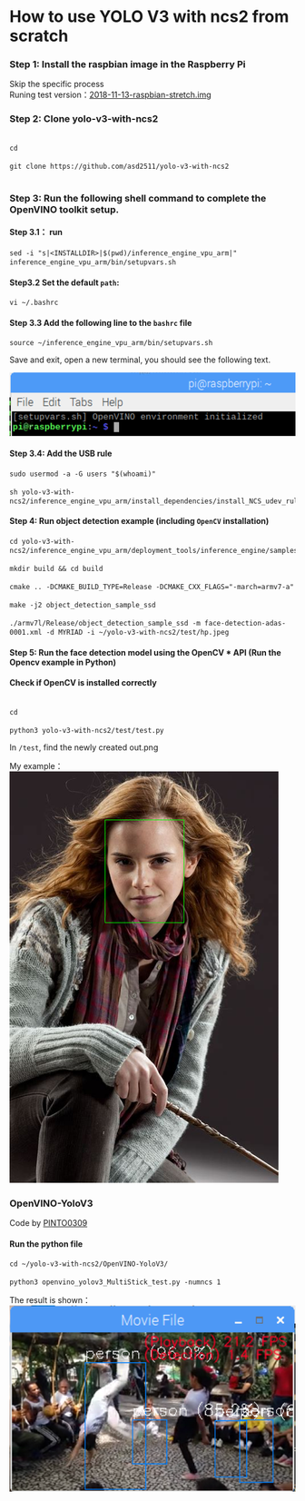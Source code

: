 
# How to use YOLO V3 with ncs2 from scratch



### Step 1: Install the raspbian image in the Raspberry Pi

Skip the specific process<br>
Runing test version：[2018-11-13-raspbian-stretch.img](https://downloads.raspberrypi.org/raspbian/images/raspbian-2018-11-15/2018-11-13-raspbian-stretch.zip.torrent)


### Step 2: Clone yolo-v3-with-ncs2
 ```shell

cd 

git clone https://github.com/asd2511/yolo-v3-with-ncs2


```
### Step 3: Run the following shell command to complete the OpenVINO toolkit setup.
#### Step 3.1： run

```shell
sed -i "s|<INSTALLDIR>|$(pwd)/inference_engine_vpu_arm|" inference_engine_vpu_arm/bin/setupvars.sh
```


#### Step3.2 Set the default `path`:
 ```shell
vi ~/.bashrc
```

#### Step 3.3 Add the following line to the `bashrc` file <br>

```shell
source ~/inference_engine_vpu_arm/bin/setupvars.sh
```
Save and exit, open a new terminal, you should see the following text.

![](https://github.com/asd2511/yolo-v2-with-ncs2/blob/master/img/terminal.png)  


#### Step 3.4: Add the USB rule
```shell
sudo usermod -a -G users "$(whoami)"

sh yolo-v3-with-ncs2/inference_engine_vpu_arm/install_dependencies/install_NCS_udev_rules.sh

```

#### Step 4: Run object detection example (including `OpenCV` installation)

```shell
cd yolo-v3-with-ncs2/inference_engine_vpu_arm/deployment_tools/inference_engine/samples

mkdir build && cd build

cmake .. -DCMAKE_BUILD_TYPE=Release -DCMAKE_CXX_FLAGS="-march=armv7-a"

make -j2 object_detection_sample_ssd

./armv7l/Release/object_detection_sample_ssd -m face-detection-adas-0001.xml -d MYRIAD -i ~/yolo-v3-with-ncs2/test/hp.jpeg
```


#### Step 5: Run the face detection model using the OpenCV * API (Run the Opencv example in Python)
#### Check if OpenCV is installed correctly

```shell

cd 

python3 yolo-v3-with-ncs2/test/test.py
```




In `/test`, find the newly created out.png <br>

My example：
![](https://github.com/asd2511/yolo-v2-with-ncs2/blob/master/img/out.png)  



### OpenVINO-YoloV3
Code by [PINTO0309](https://github.com/PINTO0309)


####  Run the python file
```shell
cd ~/yolo-v3-with-ncs2/OpenVINO-YoloV3/

python3 openvino_yolov3_MultiStick_test.py -numncs 1
```

The result is shown：
![](https://github.com/asd2511/yolo-v2-with-ncs2/blob/master/img/person.png)  
